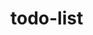 # todo-list
<!--Explanation of HTML:
Basic Structure:
A div with the class "container" holds the entire to-do list interface, including the heading, input field, add button, and the task list (ul).
Input Field:
An input element with the id "newTask" allows users to type in new tasks.
Add Button:
A button with the id "addTaskBtn" triggers the task addition functionality.
Task List:
An unordered list (ul) with the id "taskList" will dynamically display the added tasks-!>

<!--Explanation of HTML:
Basic Structure:
A div with the class "container" holds the entire to-do list interface, including the heading, input field, add button, and the task list (ul).
Input Field:
An input element with the id "newTask" allows users to type in new tasks.
Add Button:
A button with the id "addTaskBtn" triggers the task addition functionality.
Task List:
An unordered list (ul) with the id "taskList" will dynamically display the added tasks-!>
